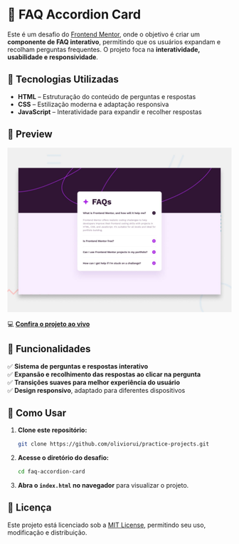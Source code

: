 # 📖 FAQ Accordion Card  

Este é um desafio do [Frontend Mentor](https://www.frontendmentor.io/), onde o objetivo é criar um **componente de FAQ interativo**, permitindo que os usuários expandam e recolham perguntas frequentes. O projeto foca na **interatividade, usabilidade e responsividade**.  

## 🚀 Tecnologias Utilizadas  

- **HTML** – Estruturação do conteúdo de perguntas e respostas  
- **CSS** – Estilização moderna e adaptação responsiva  
- **JavaScript** – Interatividade para expandir e recolher respostas  

## 📸 Preview  

![FAQ Accordion Card Preview](./design/desktop-preview.jpg)  

💻 **[Confira o projeto ao vivo](https://oliviorui.github.io/practice-projects/html-css-js/faq-accordion/index.html)**

## 📌 Funcionalidades  

✅ **Sistema de perguntas e respostas interativo**  
✅ **Expansão e recolhimento das respostas ao clicar na pergunta**  
✅ **Transições suaves para melhor experiência do usuário**  
✅ **Design responsivo**, adaptado para diferentes dispositivos  

## 📂 Como Usar  

1. **Clone este repositório:**  
   ```bash
   git clone https://github.com/oliviorui/practice-projects.git
   ```  
2. **Acesse o diretório do desafio:**  
   ```bash
   cd faq-accordion-card
   ```  
3. **Abra o `index.html` no navegador** para visualizar o projeto.  

## 📜 Licença  

Este projeto está licenciado sob a [MIT License](LICENSE), permitindo seu uso, modificação e distribuição.  